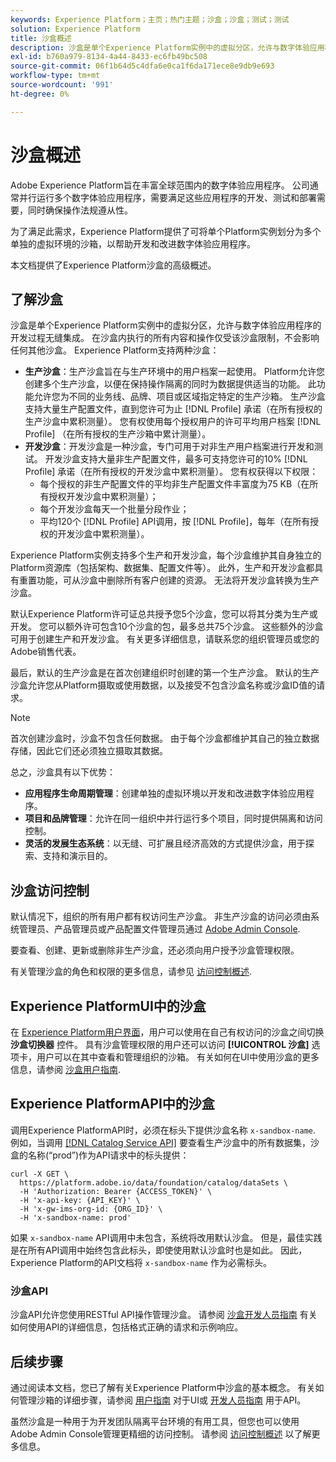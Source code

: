 ```yaml
---
keywords: Experience Platform；主页；热门主题；沙盒；沙盒；测试；测试
solution: Experience Platform
title: 沙盒概述
description: 沙盒是单个Experience Platform实例中的虚拟分区，允许与数字体验应用程序的开发过程无缝集成。
exl-id: b760a979-8134-4a44-8433-ec6fb49bc508
source-git-commit: 06f1b64d5c4dfa6e0ca1f6da171ece8e9db9e693
workflow-type: tm+mt
source-wordcount: '991'
ht-degree: 0%

---
```


# 沙盒概述

Adobe Experience Platform旨在丰富全球范围内的数字体验应用程序。 公司通常并行运行多个数字体验应用程序，需要满足这些应用程序的开发、测试和部署需要，同时确保操作法规遵从性。

为了满足此需求，Experience Platform提供了可将单个Platform实例划分为多个单独的虚拟环境的沙箱，以帮助开发和改进数字体验应用程序。

本文档提供了Experience Platform沙盒的高级概述。

## 了解沙盒

沙盒是单个Experience Platform实例中的虚拟分区，允许与数字体验应用程序的开发过程无缝集成。 在沙盒内执行的所有内容和操作仅受该沙盒限制，不会影响任何其他沙盒。 Experience Platform支持两种沙盒：

* **生产沙盒**：生产沙盒旨在与生产环境中的用户档案一起使用。 Platform允许您创建多个生产沙盒，以便在保持操作隔离的同时为数据提供适当的功能。 此功能允许您为不同的业务线、品牌、项目或区域指定特定的生产沙箱。 生产沙盒支持大量生产配置文件，直到您许可为止 [!DNL Profile] 承诺（在所有授权的生产沙盒中累积测量）。 您有权使用每个授权用户的许可平均用户档案 [!DNL Profile] （在所有授权的生产沙箱中累计测量）。
* **开发沙盒**：开发沙盒是一种沙盒，专门可用于对非生产用户档案进行开发和测试。 开发沙盒支持大量非生产配置文件，最多可支持您许可的10% [!DNL Profile] 承诺（在所有授权的开发沙盒中累积测量）。 您有权获得以下权限：
   * 每个授权的非生产配置文件的平均非生产配置文件丰富度为75 KB（在所有授权开发沙盒中累积测量）；
   * 每个开发沙盒每天一个批量分段作业；
   * 平均120个 [!DNL Profile] API调用，按 [!DNL Profile]，每年（在所有授权的开发沙盒中累积测量）。

Experience Platform实例支持多个生产和开发沙盒，每个沙盒维护其自身独立的Platform资源库（包括架构、数据集、配置文件等）。 此外，生产和开发沙盒都具有重置功能，可从沙盒中删除所有客户创建的资源。 无法将开发沙盒转换为生产沙盒。

默认Experience Platform许可证总共授予您5个沙盒，您可以将其分类为生产或开发。 您可以额外许可包含10个沙盒的包，最多总共75个沙盒。 这些额外的沙盒可用于创建生产和开发沙盒。 有关更多详细信息，请联系您的组织管理员或您的Adobe销售代表。

最后，默认的生产沙盒是在首次创建组织时创建的第一个生产沙盒。 默认的生产沙盒允许您从Platform摄取或使用数据，以及接受不包含沙盒名称或沙盒ID值的请求。

>[!NOTE]
>
>首次创建沙盒时，沙盒不包含任何数据。 由于每个沙盒都维护其自己的独立数据存储，因此它们还必须独立摄取其数据。

总之，沙盒具有以下优势：

* **应用程序生命周期管理**：创建单独的虚拟环境以开发和改进数字体验应用程序。
* **项目和品牌管理**：允许在同一组织中并行运行多个项目，同时提供隔离和访问控制。
* **灵活的发展生态系统**：以无缝、可扩展且经济高效的方式提供沙盒，用于探索、支持和演示目的。

## 沙盒访问控制

默认情况下，组织的所有用户都有权访问生产沙盒。 非生产沙盒的访问必须由系统管理员、产品管理员或产品配置文件管理员通过 [Adobe Admin Console](https://adminconsole.adobe.com).

要查看、创建、更新或删除非生产沙盒，还必须向用户授予沙盒管理权限。

有关管理沙盒的角色和权限的更多信息，请参见 [访问控制概述](../access-control/home.md).

## Experience PlatformUI中的沙盒

在 [Experience Platform用户界面](https://platform.adobe.com)，用户可以使用在自己有权访问的沙盒之间切换 **沙盒切换器** 控件。  具有沙盒管理权限的用户还可以访问 **[!UICONTROL 沙盒]** 选项卡，用户可以在其中查看和管理组织的沙箱。 有关如何在UI中使用沙盒的更多信息，请参阅 [沙盒用户指南](ui/overview.md).

## Experience PlatformAPI中的沙盒

调用Experience PlatformAPI时，必须在标头下提供沙盒名称 `x-sandbox-name`. 例如，当调用 [[!DNL Catalog Service API]](https://www.adobe.io/experience-platform-apis/references/catalog/) 要查看生产沙盒中的所有数据集，沙盒的名称(“prod”)作为API请求中的标头提供：

```shell
curl -X GET \
  https://platform.adobe.io/data/foundation/catalog/dataSets \
  -H 'Authorization: Bearer {ACCESS_TOKEN}' \
  -H 'x-api-key: {API_KEY}' \
  -H 'x-gw-ims-org-id: {ORG_ID}' \
  -H 'x-sandbox-name: prod'
```

如果 `x-sandbox-name` API调用中未包含，系统将改用默认沙盒。 但是，最佳实践是在所有API调用中始终包含此标头，即使使用默认沙盒时也是如此。 因此，Experience Platform的API文档将 `x-sandbox-name` 作为必需标头。

### 沙盒API

沙盒API允许您使用RESTful API操作管理沙盒。 请参阅 [沙盒开发人员指南](api/overview.md) 有关如何使用API的详细信息，包括格式正确的请求和示例响应。

## 后续步骤

通过阅读本文档，您已了解有关Experience Platform中沙盒的基本概念。 有关如何管理沙箱的详细步骤，请参阅 [用户指南](ui/overview.md) 对于UI或 [开发人员指南](./api/getting-started.md) 用于API。

虽然沙盒是一种用于为开发团队隔离平台环境的有用工具，但您也可以使用Adobe Admin Console管理更精细的访问控制。 请参阅 [访问控制概述](../access-control/home.md) 以了解更多信息。
